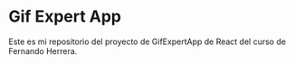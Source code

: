 # Gif Expert App

Este es mi repositorio del proyecto de GifExpertApp de React del curso de Fernando Herrera.